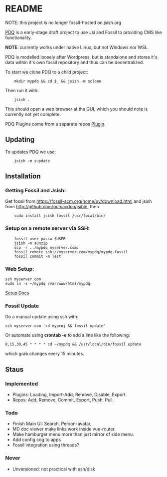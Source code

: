 # README

NOTE: this project is no longer fossil-hosted on jsish.org

[PDQ](https://github.com/pcmacdon/pdq) 
is a early-stage draft project to use Jsi and Fossil to providing CMS like functionality.

**NOTE**: currently works under native Linux, but not Windows nor WSL.

PDQ is modelled loosely after Wordpress, but is standalone and stores it's data
within it's own fossil repository and thus can be decentralized.

To start we clone PDQ to a child project:
```
    mkdir mypdq && cd $_ && jsish -m sclone
```

Then run it with:

```
    jsish .
```
This should open a web browser at the GUI, which you should note is currently not yet complete.

PDQ Plugins come from a separate repos [Plugin](https://github.com/pcmacdon/pdq-plugins).

## Updating

To updates PDQ we use:
```
    jsish -m supdate
```

## Installation

### Getting Fossil and Jsish:
Get fossil from https://fossil-scm.org/home/uv/download.html
and jsish from http://github.com/pcmacdon/jsibin, then

```
    sudo install jsish fossil /usr/local/bin/
```


### Setup on a remote server via SSH:
```
    fossil user passw $USER
    jsish -m sunzip
    scp -r ../mypdq myserver.com:
    fossil remote ssh://myserver.com/mypdq/mypdq.fossil
    fossil commit -m Test
```

### Web Setup:
```
ssh myserver.com
sudo ln -s ~/mypdq /var/www/html/mypdq
```
[Setup Docs](./md/Setup.md)


### Fossil Update

Do a manual update using ssh with:
```
ssh myserver.com 'cd myproj && fossil update'
```

Or automate using **crontab -e** to add a line like the following:
```
0,15,30,45 * * * * cd ~/mypdq && /usr/local/bin/fossil update
```
which grab changes every 15 minutes.

## Staus

### Implemented

- Plugins: Loading, Import-Add, Remove, Disable, Export.
- Repos: Add, Remove, Commit, Export, Push, Pull.

### Todo
- Finish Main UI: Search, Person-avatar, 
- MD doc viewer make links work inside vue-router.
- Make hamburger menu more than just mirror of side menu.
- Add config cog to apps
- Fossil integration using threads?

### Never
- Unversioned: not practical with ssh/disk 


